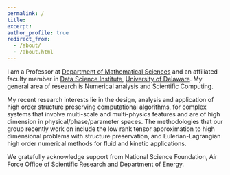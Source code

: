 ```yaml
---
permalink: /
title: 
excerpt: 
author_profile: true
redirect_from: 
  - /about/
  - /about.html
---
```

I am a Professor at [Department of Mathematical Sciences](https://www.mathsci.udel.edu/) and an affiliated faculty member in [Data Science Institute](https://dsi.udel.edu/), [University of Delaware](https://www.udel.edu/). My general area of research is Numerical analysis and Scientific Computing. 

My recent research interests lie in the design, analysis and application of high order structure preserving computational algorithms, for complex systems that involve multi-scale and multi-physics features and are of high dimension in physical/phase/parameter spaces. The methodologies that our group recently work on include the low rank tensor approximation to high dimensional problems with structure preservation, and Eulerian-Lagrangian high order numerical methods for fluid and kinetic applications. 

We gratefully acknowledge support from National Science Foundation, Air Force Office of Scientific Research and Department of Energy. 

